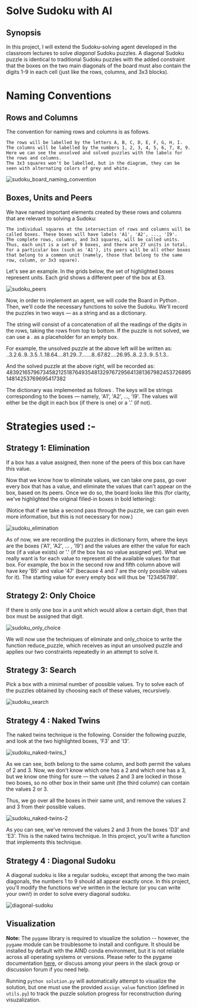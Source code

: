 # Solve Sudoku with AI

## Synopsis

In this project, I will extend the Sudoku-solving agent developed in the classroom lectures to solve _diagonal_ Sudoku puzzles. A diagonal Sudoku puzzle is identical to traditional Sudoku puzzles with the added constraint that the boxes on the two main diagonals of the board must also contain the digits 1-9 in each cell (just like the rows, columns, and 3x3 blocks).


# Naming Conventions
## Rows and Columns

The convention for naming rows and columns is as follows.

    The rows will be labelled by the letters A, B, C, D, E, F, G, H, I.
    The columns will be labelled by the numbers 1, 2, 3, 4, 5, 6, 7, 8, 9. Here we can see the unsolved and solved puzzles with the labels for the rows and columns.
    The 3x3 squares won't be labelled, but in the diagram, they can be seen with alternating colors of grey and white.


![sudoku_board_naming_convention](https://user-images.githubusercontent.com/21977558/34321369-7d2357d0-e833-11e7-906f-16db50095d11.png)




## Boxes, Units and Peers

We have named important elements created by these rows and columns that are relevant to solving a Sudoku:

    The individual squares at the intersection of rows and columns will be called boxes. These boxes will have labels 'A1', 'A2', ..., 'I9'.
    The complete rows, columns, and 3x3 squares, will be called units. Thus, each unit is a set of 9 boxes, and there are 27 units in total.
    For a particular box (such as 'A1'), its peers will be all other boxes that belong to a common unit (namely, those that belong to the same row, column, or 3x3 square).

Let's see an example. In the grids below, the set of highlighted boxes represent units. Each grid shows a different peer of the box at E3.

![sudoku_peers](https://user-images.githubusercontent.com/21977558/34321370-7f3d1740-e833-11e7-8a5a-07520ca52a55.png)



Now, in order to implement an agent,  we will code the  Board in Python . Then, we'll code the necessary functions to solve the Sudoku. We'll record the puzzles in two ways — as a string and as a dictionary.

The string will consist of a concatenation of all the readings of the digits in the rows, taking the rows from top to bottom. If the puzzle is not solved, we can use a . as a placeholder for an empty box.

For example, the unsolved puzzle at the above left will be written as: ..3.2.6..9..3.5..1..18.64....81.29..7.......8..67.82....26.95..8..2.3..9..5.1.3..

And the solved puzzle at the above right, will be recorded as: 483921657967345821251876493548132976729564138136798245372689514814253769695417382

The dictionary was implemented as follows . The keys will be strings corresponding to the boxes — namely, 'A1', 'A2', ..., 'I9'. The values will either be the digit in each box (if there is one) or a '.' (if not).




# Strategies used :-


## Strategy 1: Elimination


If a box has a value assigned, then none of the peers of this box can have this value.

Now that we know how to eliminate values, we can take one pass, go over every box that has a value, and eliminate the values that can't appear on the box, based on its peers. Once we do so, the board looks like this (for clarity, we've highlighted the original filled-in boxes in bold lettering):

(Notice that if we take a second pass through the puzzle, we can gain even more information, but this is not necessary for now.)


![sudoku_elimination](https://user-images.githubusercontent.com/21977558/34321544-861df954-e837-11e7-921e-b00ae9c54321.png)



As of now, we are recording the puzzles in dictionary form, where the keys are the boxes ('A1', 'A2', ... , 'I9') and the values are either the value for each box (if a value exists) or '.' (if the box has no value assigned yet). What we really want is for each value to represent all the available values for that box. For example, the box in the second row and fifth column above will have key 'B5' and value '47' (because 4 and 7 are the only possible values for it). The starting value for every empty box will thus be '123456789'.


## Strategy 2: Only Choice

If there is only one box in a unit which would allow a certain digit, then that box must be assigned that digit.


![sudoku_only_choice](https://user-images.githubusercontent.com/21977558/34321565-25c4698e-e838-11e7-93c2-f3b556e0da3e.png)



We will now  use the techniques of eliminate and only_choice to write the function reduce_puzzle, which receives as input an unsolved puzzle and applies our two constraints repeatedly in an attempt to solve it.

## Strategy 3: Search

Pick a box with a minimal number of possible values. Try to solve each of the puzzles obtained by choosing each of these values, recursively.

![sudoku_search](https://user-images.githubusercontent.com/21977558/34321611-174cde44-e839-11e7-9255-3a3845d8b83b.png)


## Strategy 4 : Naked Twins

The naked twins technique is the following. Consider the following puzzle, and look at the two highlighted boxes, 'F3' and 'I3'.



![sudoku_naked-twins_1](https://user-images.githubusercontent.com/21977558/34321628-b06a2e06-e839-11e7-80bc-a8126b0fe8ea.png)




As we can see, both belong to the same column, and both permit the values of 2 and 3. Now, we don't know which one has a 2 and which one has a 3, but we know one thing for sure — the values 2 and 3 are locked in those two boxes, so no other box in their same unit (the third column) can contain the values 2 or 3.

Thus, we go over all the boxes in their same unit, and remove the values 2 and 3 from their possible values.


![sudoku_naked-twins-2](https://user-images.githubusercontent.com/21977558/34321630-c845869c-e839-11e7-9a13-97502ab410f7.png)


As you can see, we've removed the values 2 and 3 from the boxes 'D3' and 'E3'. This is the naked twins technique. In this project, you'll write a function that implements this technique.






## Strategy 4 : Diagonal Sudoku

A diagonal sudoku is like a regular sudoku, except that among the two main diagonals, the numbers 1 to 9 should all appear exactly once. In this project, you'll modify the functions we've written in the lecture (or you can write your own!) in order to solve every diagonal sudoku.



![diagonal-sudoku](https://user-images.githubusercontent.com/21977558/34321637-fa94a7ae-e839-11e7-9e8a-fde2a65243bd.png)




## Visualization

**Note:** The `pygame` library is required to visualize the solution -- however, the `pygame` module can be troublesome to install and configure. It should be installed by default with the AIND conda environment, but it is not reliable across all operating systems or versions. Please refer to the pygame documentation [here](http://www.pygame.org/download.shtml), or discuss among your peers in the slack group or discussion forum if you need help.

Running `python solution.py` will automatically attempt to visualize the solution, but one must use the provided `assign_value` function (defined in `utils.py`) to track the puzzle solution progress for reconstruction during visuzalization.
